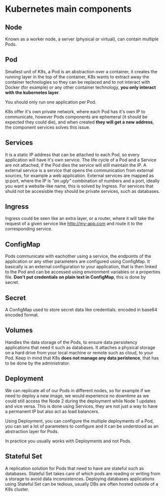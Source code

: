 # Kubernetes main components

## Node

Known as a worker node, a server (physical or virtual), can contain multiple Pods.


## Pod

Smallest unit of K8s, a Pod is an abstraction over a container, it creates the running layer in the top of the container, K8s wants to extract away the container technologies so they can be replaced and to not interact
with Docker (for example) or any other container technology, **you only interact with the kubernetes layer**.

You should only run one application per Pod.

K8s offer it's own private network, where each Pod has it's own IP to communicate, however Pods components are ephemeral (it should be expected they could die), and when created **they will get a new address**, the component services solves this issue.

## Services

It is a static IP address that can be attached to each Pod, so every application will have it's own service. The life cycle of a Pod and a Service are not attached, if the Pod dies the service will still maintain the IP.
A external service is a service that opens the communication from external sources, for example a web application. External services are mapped as ip:port, where the IP is *"an ugly"* combination of numbers and a port, ideally you
want a website-like name, this is solved by Ingress.
For services that shuld not be accesisble they should be private services, such as databases.

## Ingress

Ingress could be seen like an extra layer, or a router, where it will take the request of a given service like http://my-app.com and route it to the corresponding service.

## ConfigMap

Pods communicate with eachother using a service, the endpoints of the application or any other parameters are configured using ConfigMap.
It basically is an external configuration to your application, that is then linked to the Pod and can be accessed using environment variables or a properties file.
**Don't put credentials on plain text in ConfigMap**, this is done by secret.


## Secret

A ConfigMap used to store secret data like credentials. encoded in base64 encoded format.

## Volumes

Handles the data storage of the Pods, to ensure data persistency applications that need it such as databases.
It attaches a physical storage on a hard drive from your local machine or remote such as cloud, to your Pod. Keep in mind that K8s **does not manage any data peristence**, that has to be done by the administrator.

## Deployment

We can replicate all of our Pods in different nodes, so for example if we need to deploy a new image, we would experience no downtime as we could still access the Node 2 during the deployment while Node 1 updates and vice versa.
This is done using Services, they are not just a way to have a permanent IP but also act as load balancers.

Using Deployment, you can configure the multiple deployments of a Pod, you can set a lot of parameters to configure and it can be understood as an abstraction layer for Pods.

In practice you usually works with Deployments and not Pods.


## Stateful Set

A replication solution for Pods that need to have are stateful such as databases. Stateful Set takes care of which pods are reading or writing from a storage to avoid data inconsistences.
Deploying databases applications using Stateful Set can be tedious, usually DBs are often hosted outside of a K8s cluster.